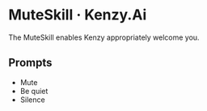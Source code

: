 # MuteSkill &middot; Kenzy.Ai

The MuteSkill enables Kenzy appropriately welcome you.

## Prompts

* Mute
* Be quiet
* Silence
